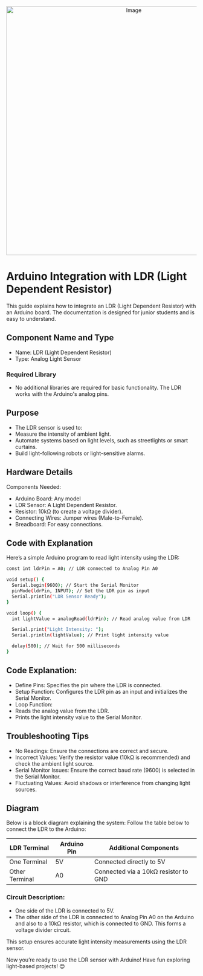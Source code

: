 <div align="center">
  <img width="659" alt="Image" src="https://github.com/user-attachments/assets/5c8d7a11-51a1-4184-bf30-c8d81373ee44" />
</div>


# Arduino Integration with LDR (Light Dependent Resistor)
This guide explains how to integrate an LDR (Light Dependent Resistor) with an Arduino board. The documentation is designed for junior students and is easy to understand.

## Component Name and Type
* Name: LDR (Light Dependent Resistor)
* Type: Analog Light Sensor
### Required Library
* No additional libraries are required for basic functionality. The LDR works with the Arduino's analog pins.
## Purpose
* The LDR sensor is used to:
* Measure the intensity of ambient light.
* Automate systems based on light levels, such as streetlights or smart curtains.
* Build light-following robots or light-sensitive alarms.
## Hardware Details
Components Needed:
* Arduino Board: Any model 
* LDR Sensor: A Light Dependent Resistor.
* Resistor: 10kΩ (to create a voltage divider).
* Connecting Wires: Jumper wires (Male-to-Female).
* Breadboard: For easy connections.

## Code with Explanation
Here’s a simple Arduino program to read light intensity using the LDR:
```bash
const int ldrPin = A0; // LDR connected to Analog Pin A0

void setup() {
  Serial.begin(9600); // Start the Serial Monitor
  pinMode(ldrPin, INPUT); // Set the LDR pin as input
  Serial.println("LDR Sensor Ready");
}

void loop() {
  int lightValue = analogRead(ldrPin); // Read analog value from LDR

  Serial.print("Light Intensity: ");
  Serial.println(lightValue); // Print light intensity value

  delay(500); // Wait for 500 milliseconds
}
```
## Code Explanation:
* Define Pins: Specifies the pin where the LDR is connected.
* Setup Function: Configures the LDR pin as an input and initializes the Serial Monitor.
* Loop Function:
* Reads the analog value from the LDR.
* Prints the light intensity value to the Serial Monitor.
## Troubleshooting Tips
* No Readings: Ensure the connections are correct and secure.
* Incorrect Values: Verify the resistor value (10kΩ is recommended) and check the ambient light source.
* Serial Monitor Issues: Ensure the correct baud rate (9600) is selected in the Serial Monitor.
* Fluctuating Values: Avoid shadows or interference from changing light sources.
## Diagram
Below is a block diagram explaining the system:
Follow the table below to connect the LDR to the Arduino:

|    LDR Terminal    |    Arduino Pin    |    Additional Components               |
|--------------------|-------------------|----------------------------------------|
|    One Terminal    |    5V             |    Connected directly to 5V            |
|    Other Terminal  |      A0           |  Connected via a 10kΩ resistor to GND  |

### Circuit Description:
* One side of the LDR is connected to 5V.
* The other side of the LDR is connected to Analog Pin A0 on the Arduino and also to a 10kΩ resistor, which is connected to GND. This forms a voltage divider circuit.

This setup ensures accurate light intensity measurements using the LDR sensor.

Now you’re ready to use the LDR sensor with Arduino! Have fun exploring light-based projects! 😊

